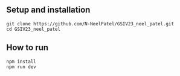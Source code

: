 ## Setup and installation
```
git clone https://github.com/N-NeelPatel/GSIV23_neel_patel.git
cd GSIV23_neel_patel
```
## How to run
```
npm install  
npm run dev
```
